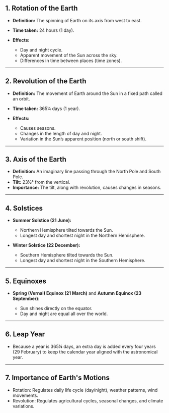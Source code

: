## **1. Rotation of the Earth**

* **Definition:** The spinning of Earth on its axis from west to east.
* **Time taken:** 24 hours (1 day).
* **Effects:**

  * Day and night cycle.
  * Apparent movement of the Sun across the sky.
  * Differences in time between places (time zones).

---

## **2. Revolution of the Earth**

* **Definition:** The movement of Earth around the Sun in a fixed path called an orbit.
* **Time taken:** 365¼ days (1 year).
* **Effects:**

  * Causes seasons.
  * Changes in the length of day and night.
  * Variation in the Sun’s apparent position (north or south shift).

---

## **3. Axis of the Earth**

* **Definition:** An imaginary line passing through the North Pole and South Pole.
* **Tilt:** 23½° from the vertical.
* **Importance:** The tilt, along with revolution, causes changes in seasons.

---

## **4. Solstices**

* **Summer Solstice (21 June):**

  * Northern Hemisphere tilted towards the Sun.
  * Longest day and shortest night in the Northern Hemisphere.
* **Winter Solstice (22 December):**

  * Southern Hemisphere tilted towards the Sun.
  * Longest day and shortest night in the Southern Hemisphere.

---

## **5. Equinoxes**

* **Spring (Vernal) Equinox (21 March)** and **Autumn Equinox (23 September)**:

  * Sun shines directly on the equator.
  * Day and night are equal all over the world.

---

## **6. Leap Year**

* Because a year is 365¼ days, an extra day is added every four years (29 February) to keep the calendar year aligned with the astronomical year.

---

## **7. Importance of Earth's Motions**

* Rotation: Regulates daily life cycle (day/night), weather patterns, wind movements.
* Revolution: Regulates agricultural cycles, seasonal changes, and climate variations.
